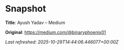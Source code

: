 # Snapshot

**Title**: Ayush Yadav – Medium

**Original**: <https://medium.com/@binaryphoenix01>

_Last refreshed: 2025-10-29T14:44:06.446077+00:00Z_
